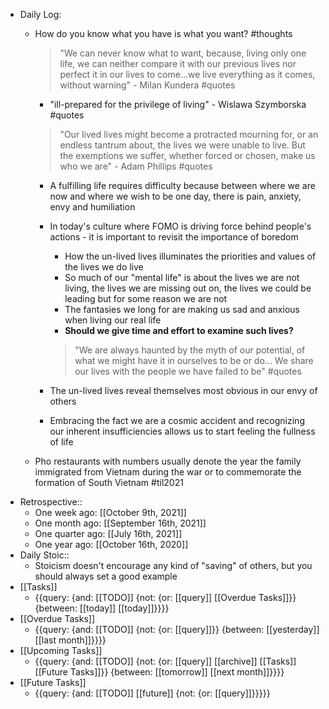 - Daily Log:
    - How do you know what you have is what you want? #thoughts
        > "We can never know what to want, because, living only one life, we can neither compare it with our previous lives nor perfect it in our lives to come...we live everything as it comes, without warning" - Milan Kundera #quotes
        - "ill-prepared for the privilege of living" - Wislawa Szymborska #quotes
        > "Our lived lives might become a protracted mourning for, or an endless tantrum about, the lives we were unable to live. But the exemptions we suffer, whether forced or chosen, make us who we are" - Adam Phillips #quotes
    
        - A fulfilling life requires difficulty because between where we are now and where we wish to be one day, there is pain, anxiety, envy and humiliation
        - In today's culture where FOMO is driving force behind people's actions - it is important to revisit the importance of boredom
            - How the un-lived lives illuminates the priorities and values of the lives we do live
            - So much of our "mental life" is about the lives we are not living, the lives we are missing out on, the lives we could be leading but for some reason we are not
            - The fantasies we long for are making us sad and anxious when living our real life
            - __Should we give time and effort to examine such lives?__
            > "We are always haunted by the myth of our potential, of what we might have it in ourselves to be or do... We share our lives with the people we have failed to be" #quotes
            
            
        - The un-lived lives reveal themselves most obvious in our envy of others
        - Embracing the fact we are a cosmic accident and recognizing our inherent insufficiencies allows us to start feeling the fullness of life
    - Pho restaurants with numbers usually denote the year the family immigrated from Vietnam during the war or to commemorate the formation of South Vietnam #til2021
- Retrospective::
    - One week ago: [[October 9th, 2021]]
    - One month ago: [[September 16th, 2021]]
    - One quarter ago: [[July 16th, 2021]]
    - One year ago: [[October 16th, 2020]]
- Daily Stoic::
    - Stoicism doesn't encourage any kind of "saving" of others, but you should always set a good example
- [[Tasks]]
    - {{query: {and: [[TODO]] {not: {or: [[query]] [[Overdue Tasks]]}} {between: [[today]] [[today]]}}}}
- [[Overdue Tasks]]
    - {{query: {and: [[TODO]] {not: {or: [[query]]}} {between: [[yesterday]] [[last month]]}}}}
- [[Upcoming Tasks]]
    - {{query: {and: [[TODO]] {not: {or: [[query]] [[archive]] [[Tasks]] [[Future Tasks]]}} {between: [[tomorrow]] [[next month]]}}}}
- [[Future Tasks]]
    - {{query: {and: [[TODO]] [[future]] {not: {or: [[query]]}}}}}
